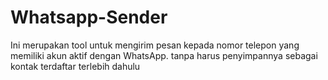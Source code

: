 # Whatsapp-Sender
Ini merupakan tool untuk mengirim pesan kepada nomor telepon yang memiliki akun aktif dengan WhatsApp. tanpa harus penyimpannya sebagai kontak terdaftar terlebih dahulu
